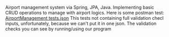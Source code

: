 Airport management system via Spring, JPA, Java. Implementing basic CRUD operations to manage with airport logics. 
Here is some postman test: [AirportManagement tests.json](https://github.com/kenbayi/airportmanagement/files/14397492/AirportManagement.tests.json)
This tests not containing full validation checl inputs, unfortunately, because we can't put it in one json. The validation checks you can see by running/using our program
